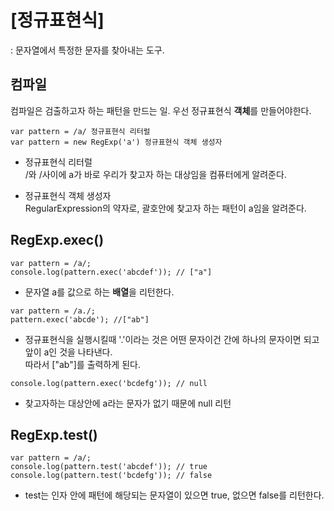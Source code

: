 # [정규표현식]
: 문자열에서 특정한 문자를 찾아내는 도구.

<h2>컴파일</h2>
컴파일은 검출하고자 하는 패턴을 만드는 일.
우선 정규표현식 <b>객체</b>를 만들어야한다.


```
var pattern = /a/ 정규표현식 리터럴
var pattern = new RegExp('a') 정규표현식 객체 생성자
```

<ul>
  <li>정규표현식 리터럴</li>
     /와 /사이에 a가 바로 우리가 찾고자 하는 대상임을 컴퓨터에게 알려준다.<br>
  <p></p>
  <li>정규표현식 객체 생성자</li>
     RegularExpression의 약자로, 괄호안에 찾고자 하는 패턴이 a임을 알려준다.
</ul>

<h2>RegExp.exec()</h2>

```
var pattern = /a/;
console.log(pattern.exec('abcdef')); // ["a"]
```

- 문자열 a를 값으로 하는 <b>배열</b>을 리턴한다.

```
var pattern = /a./;
pattern.exec('abcde'); //["ab"]
```
- 정규표현식을 실행시킬때 '.'이라는 것은 어떤 문자이건 간에 하나의 문자이면 되고 앞이 a인 것을 나타낸다.<br>
따라서 ["ab"]를 출력하게 된다.

```
console.log(pattern.exec('bcdefg')); // null
```
- 찾고자하는 대상안에 a라는 문자가 없기 때문에 null 리턴
<h2>RegExp.test()</h2>

```
var pattern = /a/;
console.log(pattern.test('abcdef')); // true
console.log(pattern.test('bcdefg')); // false
```

- test는 인자 안에 패턴에 해당되는 문자열이 있으면 true, 없으면 false를 리턴한다.

  

